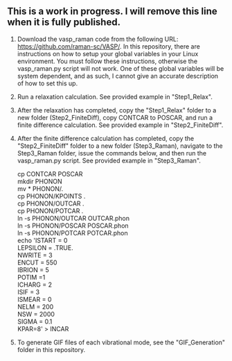 ## This is a work in progress. I will remove this line when it is fully published.

1. Download the vasp_raman code from the following URL: https://github.com/raman-sc/VASP/. In this repository, there are instructions on how to setup your global variables in your Linux environment. You must follow these instructions, otherwise the vasp_raman.py script will not work. One of these global variables will be system dependent, and as such, I cannot give an accurate description of how to set this up.
2. Run a relaxation calculation. See provided example in "Step1_Relax".
3. After the relaxation has completed, copy the "Step1_Relax" folder to a new folder (Step2_FiniteDiff), copy CONTCAR to POSCAR, and run a finite difference calculation. See provided example in "Step2_FiniteDiff".
3. After the finite difference calculation has completed, copy the "Step2_FiniteDiff" folder to a new folder (Step3_Raman), navigate to the Step3_Raman folder, issue the commands below, and then run the vasp_raman.py script. See provided example in "Step3_Raman".

     cp CONTCAR POSCAR  
     mkdir PHONON  
     mv * PHONON/. <br />
     cp PHONON/KPOINTS . <br />
     cp PHONON/OUTCAR . <br />
     cp PHONON/POTCAR .  <br />
     ln -s PHONON/OUTCAR OUTCAR.phon  <br />
     ln -s PHONON/POSCAR POSCAR.phon  <br />
     ln -s PHONON/POTCAR POTCAR.phon  <br />
     echo 'ISTART = 0  <br />
     LEPSILON = .TRUE.  <br />
     NWRITE = 3  <br />
     ENCUT = 550  <br />
     IBRION = 5  <br />
     POTIM =1  <br />
     ICHARG = 2  <br />
     ISIF = 3  <br />
     ISMEAR = 0  <br />
     NELM = 200  <br />
     NSW = 2000  <br />
     SIGMA = 0.1  <br />
     KPAR=8' > INCAR  <br />

5. To generate GIF files of each vibrational mode, see the "GIF_Generation" folder in this repository.
